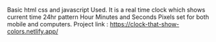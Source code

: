 Basic html css and javascript Used.
It is a real time clock which shows current time 24hr pattern 
Hour Minutes and Seconds 
Pixels set for both mobile and computers. 
Project link :  https://clock-that-show-colors.netlify.app/ 
